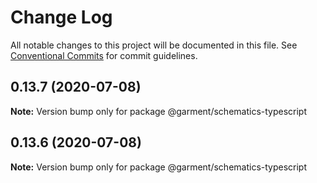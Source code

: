 # Change Log

All notable changes to this project will be documented in this file.
See [Conventional Commits](https://conventionalcommits.org) for commit guidelines.

## 0.13.7 (2020-07-08)

**Note:** Version bump only for package @garment/schematics-typescript





## 0.13.6 (2020-07-08)

**Note:** Version bump only for package @garment/schematics-typescript
